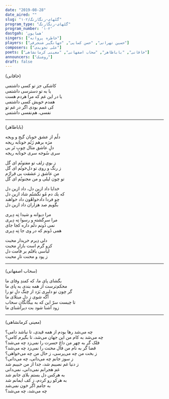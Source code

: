 ```yaml
---
date: "2019-08-28"
date_aired: ""
slug: "گلهای-رنگارنگ/۱۰۲"
program_type: "گلهای-رنگارنگ"
program_number: '۱۰۲'
dastgah: 'همایون'
singers: ["خاطره پروانه"]
players: ["حسین تهرانی", "حسن کسایی", "جهانگیر شنجرفی"]
composers: ["علی تجویدی"]
poets: ["خاقانی", "باباطاهر", "سحاب اصفهانی", "معینی کرمانشاهی"]
announcers: ["روشنک"]
draft: false
---
```



(خاقانی)  

کاشکی جز تو کسی داشتمی  
یا به تو دسترسی داشتمی  
يا در اين غم که مرا هردم هست  
همدم خويش کسی داشتمی  
کی غمم بودی اگر در غم تو  
نفسی، هم‌نفسی داشتمی  

---

(باباطاهر)  

دلُم از عشق خوبان گيج و ويجه  
مژه برهم زَنُم خونابه ريجه  
دلِ عاشق مثال چوبِ تَر بی  
سری سُوجه سری خونابه ريجه  

ز بویِ زلف تو مفتونُم ای گل  
ز رنگ و روی تو دل‌خونُم ای گل  
منِ عاشق ز عشقت بی قرارُم  
تو چون ليلی و من مجنونُم ای گل  

خدايا داد ازين دل، داد ازين دل  
که يك دم مُو نگشتُم شاد ازين دل  
چو فردا دادخواهُون داد خواهند  
بگويم صد هزاران داد ازين دل  

مرا ديوانه و شيدا تِه دِيری  
مرا سرگشته و رسوا تِه دِيری  
نمی دُونم دلُم داره کجا جای  
همی دُونم كه در وی جا تِه دِيری  

دلی دِيرم خريدار محبت  
کزو گرم است بازارِ محبت  
لباسی بافتُم بر قامت دل  
ز پود و محنت تارِ محبت  

---    

(سحاب اصفهانی)  

بگشای پایِ ما، که کمندِ وفای ما  
محکم‌ترست از همه بندی به پای ما  
گر چون تو دلبری بَرَد از چنگ دلِ تو را  
آگه شوی ز دلِ مبتلای ما  
تا چيست سرّ اين که به بيگانگان سحاب  
زود آشنا شود بت ديرآشنای ما  

---    

(معینی کرمانشاهی)  

چه می‌شد رها بودم از همه قيدی، تا نباشد دامی؟  
چه می‌شد به کام من اين جهان می‌شد، تا بگيرم کامی؟  
فلک گر به چهر من داغ حسرت را نمی‌زد چه می‌شد؟  
قضا گر به نام من فال محنت را نمی‌زد چه می‌شد؟  
ز بخت من چه می‌پرسی، ز حال من چه می‌خواهی؟  
ز سوز جانم چه می‌دانی، چه می‌دانی؟  
ز دنيا غم نصيبم شد، جدا از من حبيبم شد  
غم هجرانم نمی‌دانی، نمی‌دانی  
به هرکس دل بستم بلای جانم شد  
به هرکو رو کردم، ز کف ايمانم شد  
به جامم اگر خون نمی‌شد  
چه می‌شد، چه می‌شد؟  
